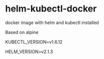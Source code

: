 # helm-kubectl-docker
docker image with helm and kubectl installed

Based on alpine

KUBECTL_VERSION=v1.6.12

HELM_VERSION=v2.1.3

